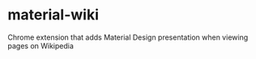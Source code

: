 # material-wiki
Chrome extension that adds Material Design presentation when viewing pages on Wikipedia
